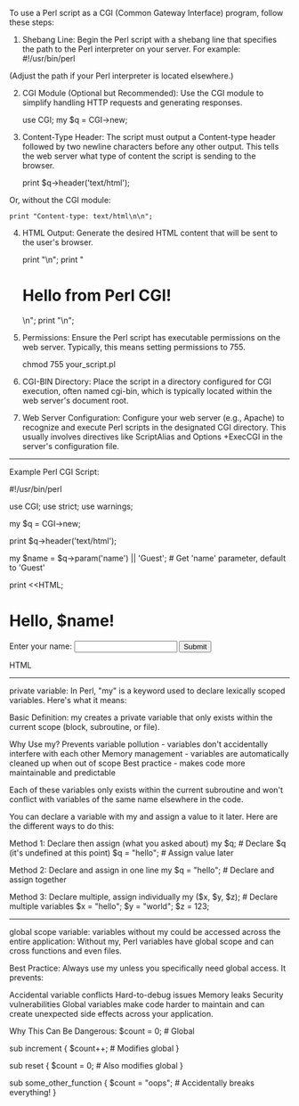 To use a Perl script as a CGI (Common Gateway Interface) program, follow these steps:
1. Shebang Line: Begin the Perl script with a shebang line that specifies the path to the Perl interpreter on your server. For example:
    #!/usr/bin/perl

(Adjust the path if your Perl interpreter is located elsewhere.)

2. CGI Module (Optional but Recommended): Use the CGI module to simplify handling HTTP requests and generating responses.

    use CGI;
    my $q = CGI->new;

3. Content-Type Header: The script must output a Content-type header followed by two newline characters before any other output. This tells the web server what type of content the script is sending to the browser.

    print $q->header('text/html');

Or, without the CGI module:

    print "Content-type: text/html\n\n";

4. HTML Output: Generate the desired HTML content that will be sent to the user's browser.

    print "<html><head><title>My CGI Script</title></head><body>\n";
    print "<h1>Hello from Perl CGI!</h1>\n";
    print "</body></html>\n";

5. Permissions: Ensure the Perl script has executable permissions on the web server. Typically, this means setting permissions to 755.

    chmod 755 your_script.pl

6. CGI-BIN Directory: Place the script in a directory configured for CGI execution, often named cgi-bin, which is typically located within the web server's document root.

7. Web Server Configuration: Configure your web server (e.g., Apache) to recognize and execute Perl scripts in the designated CGI directory. This usually involves directives like ScriptAlias and Options +ExecCGI in the server's configuration file.

------------------------------------------------------------------------------
Example Perl CGI Script:

#!/usr/bin/perl

use CGI;
use strict;
use warnings;

my $q = CGI->new;

print $q->header('text/html');

my $name = $q->param('name') || 'Guest'; # Get 'name' parameter, default to 'Guest'

print <<HTML;
<html>
<head>
    <title>Perl CGI Example</title>
</head>
<body>
    <h1>Hello, $name!</h1>
    <form method="get" action="\$0">
        Enter your name: <input type="text" name="name">
        <input type="submit" value="Submit">
    </form>
</body>
</html>
HTML

----------------------------

private variable:
In Perl, "my" is a keyword used to declare lexically scoped variables. Here's what it means:

Basic Definition:
my creates a private variable that only exists within the current scope (block, subroutine, or file).

Why Use my?
Prevents variable pollution - variables don't accidentally interfere with each other
Memory management - variables are automatically cleaned up when out of scope
Best practice - makes code more maintainable and predictable

Each of these variables only exists within the current subroutine and won't conflict with variables of the same name elsewhere in the code.

You can declare a variable with my and assign a value to it later. Here are the different ways to do this:

Method 1: Declare then assign (what you asked about)
my $q;           # Declare $q (it's undefined at this point)
$q = "hello";    # Assign value later

Method 2: Declare and assign in one line
my $q = "hello"; # Declare and assign together

Method 3: Declare multiple, assign individually
my ($x, $y, $z);  # Declare multiple variables
$x = "hello";
$y = "world";
$z = 123;

------------------------------
global scope variable:
variables without my could be accessed across the entire application: Without my, Perl variables have global scope and can cross functions and even files.  

Best Practice:
Always use my unless you specifically need global access. It prevents:

Accidental variable conflicts
Hard-to-debug issues
Memory leaks
Security vulnerabilities
Global variables make code harder to maintain and can create unexpected side effects across your application.

Why This Can Be Dangerous:
$count = 0;  # Global

sub increment {
    $count++;  # Modifies global
}

sub reset {
    $count = 0;  # Also modifies global
}

sub some_other_function {
    $count = "oops";  # Accidentally breaks everything!
}
